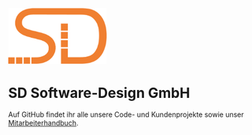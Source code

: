 <img src="/profile/SD_orange.png" width=200>

# SD Software-Design GmbH
Auf GitHub findet ihr alle unsere Code- und Kundenprojekte sowie unser [Mitarbeiterhandbuch](https://github.com/SD-Software-Design-GmbH/Mitarbeiter-Handbuch).
